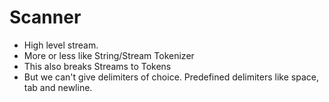 # Scanner

* High level stream.
* More or less like String/Stream Tokenizer
* This also breaks Streams to Tokens
* But we can't give delimiters of choice. Predefined delimiters like space, tab and newline.
